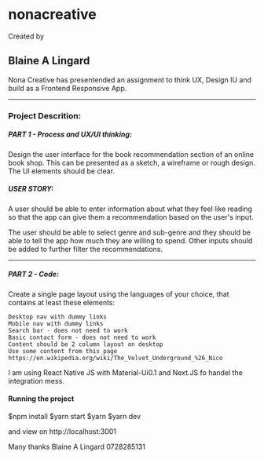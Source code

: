 # nonacreative 
Created by 
## Blaine A Lingard

Nona Creative has presentended an assignment to think UX, Design IU and build as a Frontend Responsive App.

______________

### Project Descrition:

##### PART 1 - Process and UX/UI thinking:
Design the user interface for the book recommendation section of an online book shop. This can be presented as a sketch, a wireframe or rough design. The UI elements should be clear.


##### USER STORY:
A user should be able to enter information about what they feel like reading so that the app can give them a recommendation based on the user's input.

The user should be able to select genre and sub-genre and they should be able to tell the app how much they are willing to spend. 
Other inputs should be added to further filter the recommendations.


______________


##### PART 2 - Code:
Create a single page layout using the languages of your choice, that contains at least these elements:

    Desktop nav with dummy links
    Mobile nav with dummy links
    Search bar - does not need to work
    Basic contact form - does not need to work
    Content should be 2 column layout on desktop
    Use some content from this page https://en.wikipedia.org/wiki/The_Velvet_Underground_%26_Nico


I am using React Native JS with Material-Ui0.1 and Next.JS fo handel the integration mess.


#### Running the project

$npm install
$yarn start
$yarn 
$yarn dev

and view on http://localhost:3001


Many thanks
Blaine A Lingard
0728285131

